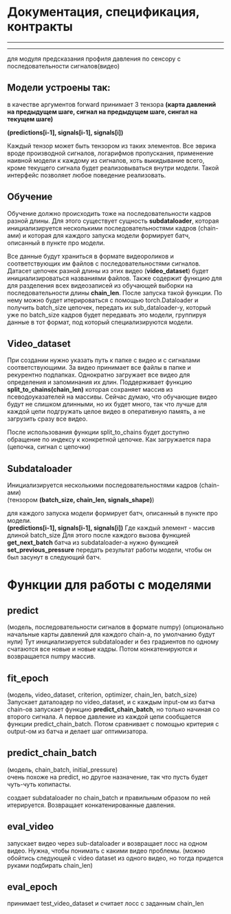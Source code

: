 # Документация, спецификация, контракты
---
---

для модуля предсказания профиля давления по сенсору с последовательности сигналов(видео)

## Модели устроены так:
в качестве аргументов forward принимает 3 тензора
**(карта давлений на предыдущем шаге, сигнал на предыдущем шаге, сингал на текущем шаге)**

**(predictions[i-1], signals[i-1], signals[i])**

Каждый тензор может быть тензором из таких элементов.
Все эврика вроде производной сигналов, логарифмов пропускания, применение наивной модели к каждому из сигналов, хоть выкидывание всего, кроме текущего сигнала будет реализовываться внутри модели. Такой интерфейс позволяет любое поведение реализовать.


## Обучение
Обучение должно происходить тоже на последовательности кадров разной длины. Для этого существует сущность **subdataloader**, которая инициализируется несколькими последовательностями кадров (chain-ами) и которая для каждого запуска модели формирует батч, описанный в пункте про модели.

Все данные будут храниться в формате видеороликов и соответствующих им файлов с последовательностями сигналов.
Датасет цепочек разной длины из этих видео (**video_dataset**) будет инициализироваться названиями файлов. Также содержит функцию для для разделения всех видеозаписей из обучающей выборки на последовательности длины **chain_len**. 
После запуска такой функции. По нему можно будет итерироваться с помощью torch.Dataloader и получить batch_size цепочек, передать их sub_dataloader-у, который уже по batch_size кадров будет передавать это модели, группируя данные в тот формат, под который специализируются модели.

## Video_dataset
При создании нужно указать путь к папке с видео и с сигналами соответствующими. За видео принимает все файлы в папке и рекурентно подпапках. Однократно загружает все видео для определения и запоминания их длин.
Поддерживает функцию **split_to_chains(chain_len)** которая сохраняет массив из псеводоуказателей на массивы.
Сейчас думаю, что обучающие видео будут не слишком длинными, но их будет много, так что лучше для каждой цепи подгружать целое видео в оперативную память, а не загрузить сразу все видео.

После использования функции split_to_chains будет доступно обращение по индексу к конкретной цепочке. Как загружается пара (цепочка, сигнал с цепочки)

## Subdataloader

Инициализируется несколькими последовательностями кадров (chain-ами)\
(тензором **(batch_size, chain_len, signals_shape)**) 


для каждого запуска модели формирует батч, описанный в пункте про модели. \
**(predictions[i-1], signals[i-1], signals[i])** Где каждый элемент - массив длиной batch_size
Для этого после каждого вызова функцией **get_next_batch** батча из subdataloader-а нужно функцией **set_previous_pressure** передать результат работы модели, чтобы он был засунут в следующий батч.


# Функции для работы с моделями
## predict
(модель, последовательности сигналов в формате numpy)
(опционально начальные карты давлений для каждого chain-а, по умолчанию будут нули)
Тут инициализируется subdataloader и без градиентов по одному счатаются все новые и новые кадры. Потом конкатенируются и возвращается numpy массив.

## fit_epoch
(модель, video_dataset, criterion, optimizer, chain_len, batch_size)\
Запускает даталоадер по video_dataset, и с каждым input-ом из батча chain-ов запускает функцию **predict_chain_batch**, но только начиная со второго сигнала. А первое давление из каждой цепи сообщается функции predict_chain_batch. Потом сравнивает с помощью критерия с output-ом из батча и делает шаг оптимизатора.

## predict_chain_batch 
(модель, chain_batch, initial_pressure)\
очень похоже на predict, но другое назначение, так что пусть будет чуть-чуть копипасты.

создает subdataloader по chain_batch и правильным образом по ней итерируется. Возвращает конкатенированные давления.


## eval_video

запускает видео через sub-dataloader и возвращает лосс на одном видео.
Нужна, чтобы понимать с какими видео проблемы.
(можно обойтись следующей с video dataset из одного видео, но тогда придется руками подбирать chain_len)

## eval_epoch
принимает test_video_dataset и считает лосс с заданным chain_len